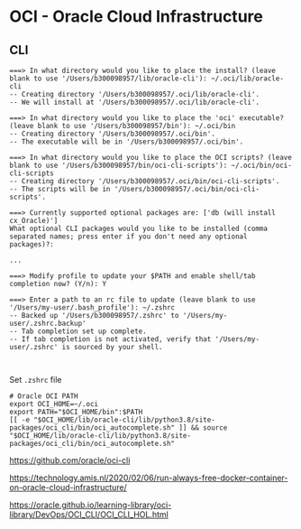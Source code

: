 # OCI - Oracle Cloud Infrastructure


## CLI


```
===> In what directory would you like to place the install? (leave blank to use '/Users/b300098957/lib/oracle-cli'): ~/.oci/lib/oracle-cli
-- Creating directory '/Users/b300098957/.oci/lib/oracle-cli'.
-- We will install at '/Users/b300098957/.oci/lib/oracle-cli'.

===> In what directory would you like to place the 'oci' executable? (leave blank to use '/Users/b300098957/bin'): ~/.oci/bin           
-- Creating directory '/Users/b300098957/.oci/bin'.
-- The executable will be in '/Users/b300098957/.oci/bin'.

===> In what directory would you like to place the OCI scripts? (leave blank to use '/Users/b300098957/bin/oci-cli-scripts'): ~/.oci/bin/oci-cli-scripts
-- Creating directory '/Users/b300098957/.oci/bin/oci-cli-scripts'.
-- The scripts will be in '/Users/b300098957/.oci/bin/oci-cli-scripts'.

===> Currently supported optional packages are: ['db (will install cx_Oracle)']
What optional CLI packages would you like to be installed (comma separated names; press enter if you don't need any optional packages)?: 

...

===> Modify profile to update your $PATH and enable shell/tab completion now? (Y/n): Y

===> Enter a path to an rc file to update (leave blank to use '/Users/my-user/.bash_profile'): ~/.zshrc
-- Backed up '/Users/b300098957/.zshrc' to '/Users/my-user/.zshrc.backup'
-- Tab completion set up complete.
-- If tab completion is not activated, verify that '/Users/my-user/.zshrc' is sourced by your shell.



```

Set `.zshrc` file

```
# Oracle OCI PATH
export OCI_HOME=~/.oci
export PATH="$OCI_HOME/bin":$PATH
[[ -e "$OCI_HOME/lib/oracle-cli/lib/python3.8/site-packages/oci_cli/bin/oci_autocomplete.sh" ]] && source "$OCI_HOME/lib/oracle-cli/lib/python3.8/site-packages/oci_cli/bin/oci_autocomplete.sh"
```


https://github.com/oracle/oci-cli

https://technology.amis.nl/2020/02/06/run-always-free-docker-container-on-oracle-cloud-infrastructure/

https://oracle.github.io/learning-library/oci-library/DevOps/OCI_CLI/OCI_CLI_HOL.html
